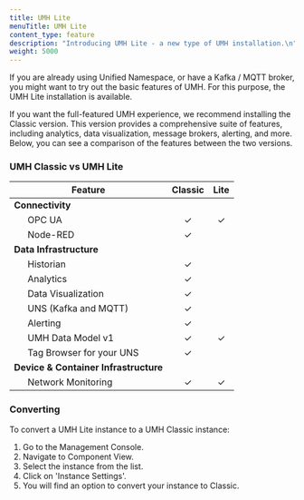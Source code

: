 ```yaml
---
title: UMH Lite
menuTitle: UMH Lite
content_type: feature
description: "Introducing UMH Lite - a new type of UMH installation.\n"
weight: 5000
---
```


If you are already using Unified Namespace, or have a Kafka / MQTT broker, you might want to try out the basic features of UMH. For this purpose, the UMH Lite installation is available.

If you want the full-featured UMH experience, we recommend installing the Classic version. This version provides a comprehensive suite of features, including analytics, data visualization, message brokers, alerting, and more. Below, you can see a comparison of the features between the two versions.

### UMH Classic vs UMH Lite

<style>
 .feature-table {
    .center {
        text-align: center;
    }
    .bold {
        font-weight: bold;
    }
    .indented {
        padding-left: 2rem;
    }
 }
</style>

<table class="feature-table">
    <thead>
        <tr>
            <th>Feature</th>
            <th class="center">Classic</th>
            <th class="center">Lite</th>
        </tr>
    </thead>
    <tbody>
        <tr>
            <td class="bold">Connectivity</td>
            <td class="center"></td>
            <td class="center"></td>
        </tr>
        <tr>
            <td class="indented">OPC UA</td>
            <td class="center">✓</td>
            <td class="center">✓</td>
        </tr>
        <tr>
            <td class="indented">Node-RED</td>
            <td class="center">✓</td>
            <td class="center"></td>
        </tr>
        <tr>
            <td class="bold">Data Infrastructure</td>
            <td class="center"></td>
            <td class="center"></td>
        </tr>
        <tr>
            <td class="indented">Historian</td>
            <td class="center">✓</td>
            <td class="center"></td>
        </tr>
        <tr>
            <td class="indented">Analytics</td>
            <td class="center">✓</td>
            <td class="center"></td>
        </tr>
        <tr>
            <td class="indented">Data Visualization</td>
            <td class="center">✓</td>
            <td class="center"></td>
        </tr>
        <tr>
            <td class="indented">UNS (Kafka and MQTT)</td>
            <td class="center">✓</td>
            <td class="center"></td>
        </tr>
        <tr>
            <td class="indented">Alerting</td>
            <td class="center">✓</td>
            <td class="center"></td>
        </tr>
        <tr>
            <td class="indented">UMH Data Model v1</td>
            <td class="center">✓</td>
            <td class="center">✓</td>
        </tr>
        <tr>
            <td class="indented">Tag Browser for your UNS</td>
            <td class="center">✓</td>
            <td class="center"></td>
        </tr>
        <tr>
            <td class="bold">Device & Container Infrastructure</td>
            <td class="center"></td>
            <td class="center"></td>
        </tr>
        <tr>
            <td class="indented">Network Monitoring</td>
            <td class="center">✓</td>
            <td class="center">✓</td>
        </tr>
    </tbody>
</table>

### Converting

To convert a UMH Lite instance to a UMH Classic instance:

1.  Go to the Management Console.
2.  Navigate to Component View.
3.  Select the instance from the list.
4.  Click on 'Instance Settings'.
5.  You will find an option to convert your instance to Classic.
